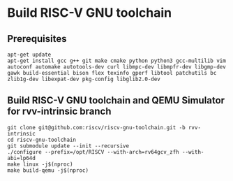 # Build RISC-V GNU toolchain

## Prerequisites
```
apt-get update
apt-get install gcc g++ git make cmake python python3 gcc-multilib vim autoconf automake autotools-dev curl libmpc-dev libmpfr-dev libgmp-dev gawk build-essential bison flex texinfo gperf libtool patchutils bc zlib1g-dev libexpat-dev pkg-config libglib2.0-dev
```

## Build RISC-V GNU toolchain and QEMU Simulator for rvv-intrinsic branch
```
git clone git@github.com:riscv/riscv-gnu-toolchain.git -b rvv-intrinsic
cd riscv-gnu-toolchain
git submodule update --init --recursive
./configure --prefix=/opt/RISCV --with-arch=rv64gcv_zfh --with-abi=lp64d
make linux -j$(nproc)
make build-qemu -j$(nproc)
```
